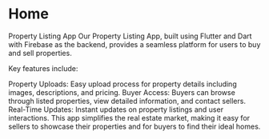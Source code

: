 # Home

Property Listing App
Our Property Listing App, built using Flutter and Dart with Firebase as the backend, provides a seamless platform for users to buy and sell properties.

Key features include:

Property Uploads: Easy upload process for property details including images, descriptions, and pricing.
Buyer Access: Buyers can browse through listed properties, view detailed information, and contact sellers.
Real-Time Updates: Instant updates on property listings and user interactions.
This app simplifies the real estate market, making it easy for sellers to showcase their properties and for buyers to find their ideal homes.
